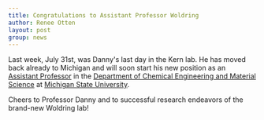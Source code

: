 ```yaml
---
title: Congratulations to Assistant Professor Woldring
author: Renee Otten
layout: post
group: news
---
```


Last week, July 31st, was Danny's last day in the Kern lab. He has moved back already to
Michigan and will soon start his new position as an [Assistant Professor](https://www.egr.msu.edu/people/profile/woldring)
in the [Department of Chemical Engineering and Material Science](https://www.egr.msu.edu/taxonomy/term/3)
at [Michigan State University](https://www.msu.edu/).


Cheers to Professor Danny and to successful research endeavors of the brand-new Woldring lab!
